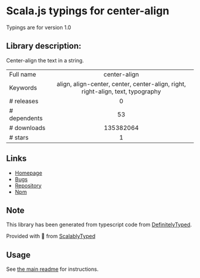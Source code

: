 
# Scala.js typings for center-align

Typings are for version 1.0

## Library description:
Center-align the text in a string.

|                    |                 |
| ------------------ | :-------------: |
| Full name          | center-align |
| Keywords           | align, align-center, center, center-align, right, right-align, text, typography |
| # releases         | 0 |
| # dependents       | 53 |
| # downloads        | 135382064 |
| # stars            | 1 |

## Links
- [Homepage](https://github.com/jonschlinkert/center-align)
- [Bugs](https://github.com/jonschlinkert/center-align/issues)
- [Repository](https://github.com/jonschlinkert/center-align)
- [Npm](https://www.npmjs.com/package/center-align)
    


## Note
This library has been generated from typescript code from [DefinitelyTyped](https://definitelytyped.org).

Provided with :purple_heart: from [ScalablyTyped](https://github.com/oyvindberg/ScalablyTyped)

## Usage
See [the main readme](../../readme.md) for instructions.


